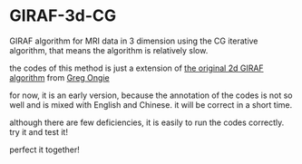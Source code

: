 # GIRAF-3d-CG
GIRAF algorithm for MRI data in 3 dimension using the CG iterative algorithm, that means the algorithm is relatively slow.

the codes of this method is just a extension of [the original 2d GIRAF algorithm](https://github.com/cbig-iowa/giraf) from [Greg Ongie](https://github.com/gregongie)

for now, it is an early version, because the annotation of the codes is not so well and is mixed with English and Chinese. it will be correct in a short time.

although there are few deficiencies, it is easily to run the codes correctly. try it and test it!

perfect it together!
